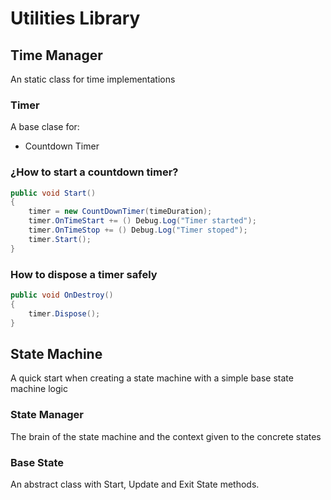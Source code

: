 # Utilities Library
## Time Manager
An static class for time implementations
### Timer
A base clase for:
- Countdown Timer
### ¿How to start a countdown timer?
```c#
public void Start()
{
    timer = new CountDownTimer(timeDuration);
    timer.OnTimeStart += () Debug.Log("Timer started");
    timer.OnTimeStop += () Debug.Log("Timer stoped");
    timer.Start();
}
```
### How to dispose a timer safely
```c#
public void OnDestroy()
{
    timer.Dispose();
}
```
## State Machine
A quick start when creating a state machine with a simple base state machine logic
### State Manager
The brain of the state machine and the context given to the concrete states
### Base State
An abstract class with Start, Update and Exit State methods.
